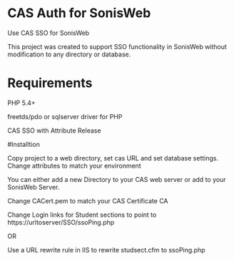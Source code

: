 # CAS Auth for SonisWeb
Use CAS SSO for SonisWeb

This project was created to support SSO functionality in SonisWeb without modification to any directory or database.

# Requirements
PHP 5.4+

freetds/pdo or sqlserver driver for PHP

CAS SSO with Attribute Release

#Installtion

Copy project to a web directory, set cas URL and set database settings. Change attributes to match your environment

You can either add a new Directory to your CAS web server or add to your SonisWeb Server.

Change CACert.pem to match your CAS Certificate CA

Change Login links for Student sections to point to https://urltoserver/SSO/ssoPing.php

OR 

Use a URL rewrite rule in IIS to rewrite studsect.cfm to ssoPing.php
